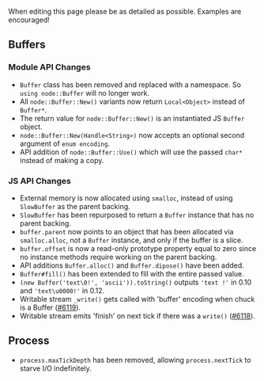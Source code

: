 When editing this page please be as detailed as possible. Examples are encouraged!

## Buffers

### Module API Changes

* `Buffer` class has been removed and replaced with a namespace. So `using node::Buffer` will no longer work.
* All `node::Buffer::New()` variants now return `Local<Object>` instead of `Buffer*`.
* The return value for `node::Buffer::New()` is an instantiated JS `Buffer` object.
* `node::Buffer::New(Handle<String>)` now accepts an optional second argument of `enum encoding`.
* API addition of `node::Buffer::Use()` which will use the passed `char*` instead of making a copy.

### JS API Changes

* External memory is now allocated using `smalloc`, instead of using `SlowBuffer` as the parent backing.
* `SlowBuffer` has been repurposed to return a `Buffer` instance that has no parent backing.
* `buffer.parent` now points to an object that has been allocated via `smalloc.alloc`, not a `Buffer` instance, and only if the buffer is a slice.
* `buffer.offset` is now a read-only prototype property equal to zero since no instance methods require working on the parent backing.
* API additions `Buffer.alloc()` and `Buffer.dipose()` have been added.
* `Buffer#fill()`  has been extended to fill with the entire passed value.
* `(new Buffer('text\0!', 'ascii')).toString()` outputs `'text !'` in 0.10 and `'text\u0000!'` in 0.12.
* Writable stream `_write()` gets called with 'buffer' encoding when chuck is a Buffer ([#6119](https://github.com/joyent/node/issues/6119)).
* Writable stream emits 'finish' on next tick if there was a `write()` ([#6118](https://github.com/joyent/node/issues/6118)).

## Process

* `process.maxTickDepth` has been removed, allowing `process.nextTick` to starve I/O indefinitely.